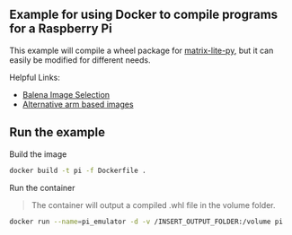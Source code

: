 ## Example for using Docker to compile programs for a Raspberry Pi
This example will compile a wheel package for [matrix-lite-py](https://github.com/matrix-io/matrix-lite-py), but it can easily be modified for different needs.

Helpful Links:
- [Balena Image Selection](https://www.balena.io/docs/reference/base-images/base-images/)
- [Alternative arm based images](https://www.balena.io/docs/reference/base-images/devicetypes/)

## Run the example

Build the image
```bash
docker build -t pi -f Dockerfile .
```

Run the container
> The container will output a compiled .whl file in the volume folder.
```bash
docker run --name=pi_emulator -d -v /INSERT_OUTPUT_FOLDER:/volume pi
```
